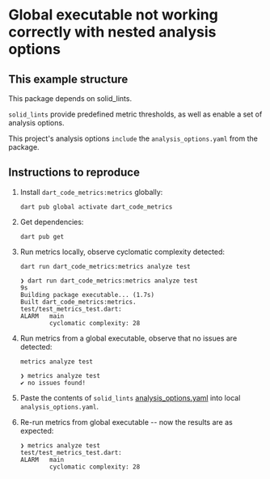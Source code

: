 # Global executable not working correctly with nested analysis options

## This example structure

This package depends on solid_lints.

`solid_lints` provide predefined metric thresholds, as well as enable a set of analysis options.

This project's analysis options `include` the `analysis_options.yaml` from the package.

## Instructions to reproduce

1. Install `dart_code_metrics:metrics` globally:

    ```shell
    dart pub global activate dart_code_metrics
    ```

2. Get dependencies:

    ```shell
    dart pub get
    ```

3. Run metrics locally, observe cyclomatic complexity detected:

    ```shell
    dart run dart_code_metrics:metrics analyze test
    ```

    ```text
    ❯ dart run dart_code_metrics:metrics analyze test                          9s
    Building package executable... (1.7s)
    Built dart_code_metrics:metrics.
    test/test_metrics_test.dart:
    ALARM   main
            cyclomatic complexity: 28
    ```

4. Run metrics from a global executable, observe that no issues are detected:

    ```shell
    metrics analyze test
    ```

    ```text
    ❯ metrics analyze test                           
    ✔ no issues found!
    ```

5. Paste the contents of `solid_lints` [analysis_options.yaml](https://github.com/solid-software/solid_lints/blob/master/lib/analysis_options.yaml) into local `analysis_options.yaml`.

6. Re-run metrics from global executable -- now the results are as expected:

    ```text
    ❯ metrics analyze test
    test/test_metrics_test.dart:
    ALARM   main
            cyclomatic complexity: 28
    ```
